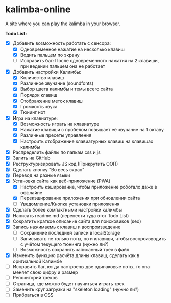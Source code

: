 # kalimba-online

A site where you can play the kalimba in your browser.

**Todo List:**

- [x] Добавить возможность работать с сенсора:
  - [x] Одновременное нажатие на несколько клавиш
  - [x] Водить пальцем по экрану
  - [ ] Исправить баг: После одновременного нажатия на 2 клавиши, при ведении пальцем она не работает
- [x] Добавить настройки Калимбы:
  - [x] Количество клавиш
  - [x] Различное звучание (soundfonts)
  - [x] Выбор цвета калимбы и темы всего сайта
  - [x] Порядок клавиш
  - [x] Отображение меток клавиш
  - [x] Громкость звука
  - [x] Тюнинг нот
- [x] Игра на клавиатуре:
  - [x] Возможность играть на клавиатуре
  - [x] Нажатие клавиши с пробелом повышает её звучание на 1 октаву
  - [x] Различные пресеты управления
  - [x] Настроить отображение клавиатурных клавиш на клавишах калимбы
- [x] Распределить файлы по папкам css и js
- [x] Залить на GitHub
- [x] Реструктуризировать JS код (Прикрутить ООП)
- [x] Сделать кнопку "Во весь экран"
- [x] Перевод на разные языки
- [x] Установка сайта как веб-приложение (PWA)
  - [x] Настроить кэширование, чтобы приложение роботало даже в оффлайне
  - [x] Перекэширование приложения при обновлении сайта
  - [ ] Уведомление/Кнопка установки приложения
- [x] Сделать более компактными настройки калимбы
- [x] Написать readme.md (перенести туда этот Todo List)
- [x] Сократить краткое описание сайта для поисковиков (seo)
- [x] Запись нажимаемых клавиш и воспроизведение
  - [ ] Сохранение последней записи в localStorage
  - [ ] Записывать не только ноты, но и клавиши, чтобы воспроизводить с учётом текущего тюнинга (нужно ли?)
  - [ ] Возможность сохранить записанный трек в файл
- [x] Изменить функцию расчёта длины клавиш, сделать как в оригиальной Калимбе
- [ ] Исправить баг, когда настроены две одинаковые ноты, то она меняет свою цифру и размер
- [ ] Репозиторий треков
- [ ] Страница, где можно будет научиться играть трек
- [ ] Заменить круг загрузки на "skeleton loading" (нужно ли?)
- [ ] Прибраться в CSS
